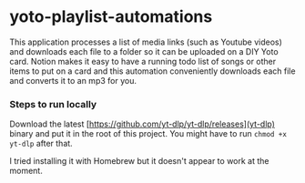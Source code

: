 # yoto-playlist-automations

This application processes a list of media links (such as Youtube videos) and downloads each file to a folder so it can be uploaded on a DIY Yoto card. Notion makes it easy to have a running todo list of songs or other items to put on a card and this automation conveniently downloads each file and converts it to an mp3 for you.

### Steps to run locally

Download the latest [https://github.com/yt-dlp/yt-dlp/releases](yt-dlp) binary and put it in the root of this project. You might have to run `chmod +x yt-dlp` after that.

I tried installing it with Homebrew but it doesn't appear to work at the moment.

